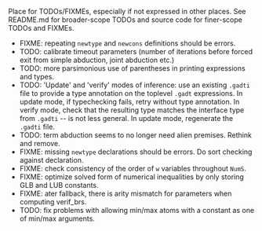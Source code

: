 Place for TODOs/FIXMEs, especially if not expressed in other places. See README.md for broader-scope TODOs and source code for finer-scope TODOs and FIXMEs.

* FIXME: repeating `newtype` and `newcons` definitions should be errors.
* TODO: calibrate timeout parameters (number of iterations before forced exit from simple abduction, joint abduction etc.)
* TODO: more parsimonious use of parentheses in printing expressions and types.
* TODO: 'Update' and 'verify' modes of inference: use an existing `.gadti` file to provide a type annotation on the toplevel `.gadt` expressions. In update mode, if typechecking fails, retry without type annotation. In verify mode, check that the resulting type matches the interface type from `.gadti` -- is not less general. In update mode, regenerate the `.gadti` file.
* TODO: term abduction seems to no longer need alien premises. Rethink and remove.
* FIXME: missing `newtype` declarations should be errors. Do sort checking against declaration.
* FIXME: check consistency of the order of `w` variables throughout `NumS`.
* FIXME: optimize solved form of numerical inequalities by only storing GLB and LUB constants.
* FIXME: ater fallback, there is arity mismatch for parameters when computing verif_brs.
* TODO: fix problems with allowing min/max atoms with a constant as one of min/max arguments.